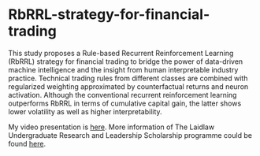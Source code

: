 # RbRRL-strategy-for-financial-trading

This study proposes a Rule-based Recurrent Reinforcement Learning (RbRRL) strategy
for financial trading to bridge the power of data-driven machine intelligence and
the insight from human interpretable industry practice. Technical trading rules from
different classes are combined with regularized weighting approximated by counterfactual
returns and neuron activation. Although the conventional recurrent reinforcement
learning outperforms RbRRL in terms of cumulative capital gain, the latter shows lower
volatility as well as higher interpretability.

My video presentation is [here](https://youtu.be/YD5e6brZd38).
More information of The Laidlaw Undergraduate Research and Leadership Scholarship programme could be found [here](https://laidlawfoundation.com/undergraduate-scholars/).
